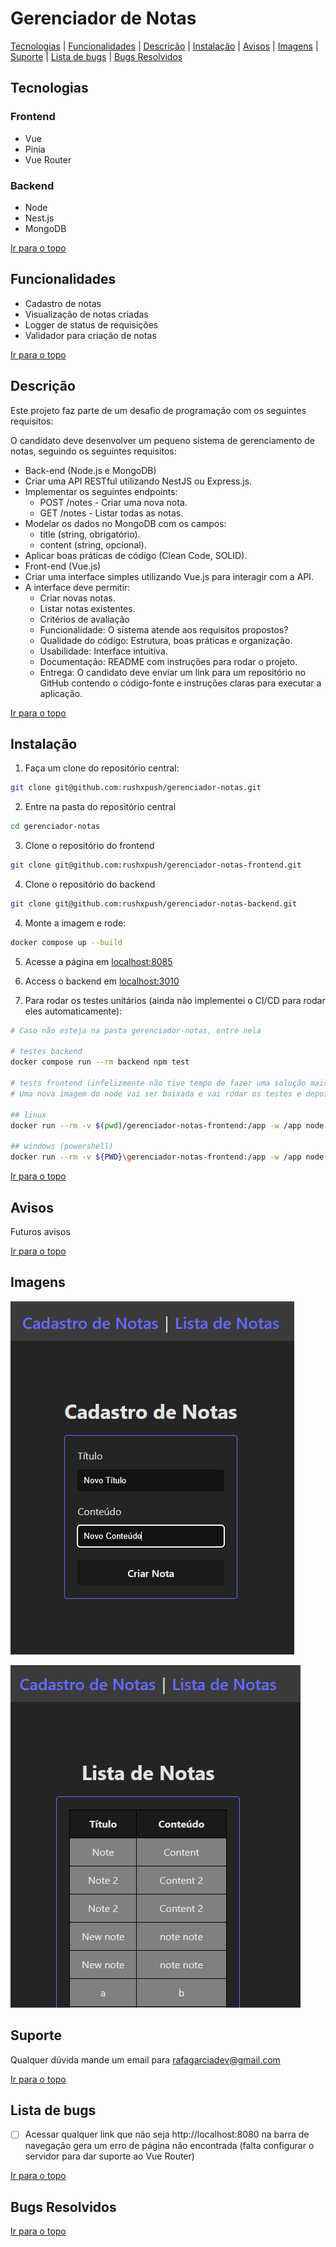 # Gerenciador de Notas 

[Tecnologias](#tecnologias) | [Funcionalidades](#funcionalidades) | [Descrição](#descrição) | [Instalação](#instalação) | [Avisos](#avisos) | [Imagens](#imagens) | [Suporte](#suporte) | [Lista de bugs](#lista-de-bugs) | [Bugs Resolvidos](#bugs-resolvidos)

## Tecnologias

### Frontend
<ul>
  <li>Vue</li>
  <li>Pinia</li>
  <li>Vue Router</li>
</ul>

### Backend
<ul>
  <li>Node</li>
  <li>Nest.js</li>
  <li>MongoDB</li>
</ul>

[Ir para o topo](#gerenciador-de-notas)

## Funcionalidades

<ul>
  <li>Cadastro de notas</li>
  <li>Visualização de notas criadas</li>
  <li>Logger de status de requisições</li>
  <li>Validador para criação de notas</li>
</ul>

[Ir para o topo](#gerenciador-de-notas)

## Descrição

Este projeto faz parte de um desafio de programação com os seguintes requisitos: 

O candidato deve desenvolver um pequeno sistema de gerenciamento de notas, seguindo os seguintes requisitos:

- Back-end (Node.js e MongoDB)
- Criar uma API RESTful utilizando NestJS ou Express.js.
- Implementar os seguintes endpoints:
  - POST /notes - Criar uma nova nota.
  - GET /notes - Listar todas as notas.
- Modelar os dados no MongoDB com os campos:
  - title (string, obrigatório).
  - content (string, opcional).
- Aplicar boas práticas de código (Clean Code, SOLID).
- Front-end (Vue.js)
- Criar uma interface simples utilizando Vue.js para interagir com a API.
- A interface deve permitir:
  - Criar novas notas.
  - Listar notas existentes.
  - Critérios de avaliação
  - Funcionalidade: O sistema atende aos requisitos propostos?
  - Qualidade do código: Estrutura, boas práticas e organização.
  - Usabilidade: Interface intuitiva.
  - Documentação: README com instruções para rodar o projeto.
  - Entrega: O candidato deve enviar um link para um repositório no GitHub contendo o código-fonte e instruções claras para executar a aplicação.


[Ir para o topo](#gerenciador-de-notas)

## Instalação

1. Faça um clone do repositório central:

```bash
git clone git@github.com:rushxpush/gerenciador-notas.git
```

2. Entre na pasta do repositório central
```bash
cd gerenciador-notas
```

3. Clone o repositório do frontend
```bash
git clone git@github.com:rushxpush/gerenciador-notas-frontend.git
```

4. Clone o repositório do backend
```bash
git clone git@github.com:rushxpush/gerenciador-notas-backend.git
```

4. Monte a imagem e rode:
```bash
docker compose up --build
```

5. Acesse a página em [localhost:8085](http://localhost:8085)

6. Access o backend em [localhost:3010](http://localhost:3010)

7. Para rodar os testes unitários (ainda não implementei o CI/CD para rodar eles automaticamente):
```bash
# Caso não esteja na pasta gerenciador-notas, entre nela

# testes backend
docker compose run --rm backend npm test

# tests frontend (infelizmente não tive tempo de fazer uma solução mais elegante)
# Uma nova imagem do node vai ser baixada e vai rodar os testes e depois será deletada. Demora um pouco para rodar

## linux
docker run --rm -v $(pwd)/gerenciador-notas-frontend:/app -w /app node:18-alpine sh -c "npm install && npm test"

## windows (powershell)
docker run --rm -v ${PWD}\gerenciador-notas-frontend:/app -w /app node:18-alpine sh -c "npm install && npm test"
```

[Ir para o topo](#gerenciador-de-notas)

## Avisos

Futuros avisos

[Ir para o topo](#gerenciador-de-notas)

## Imagens

![Alt text](Screenshot_1.png)

![Alt text](Screenshot_2.png)

## Suporte

Qualquer dúvida mande um email para [rafagarciadev@gmail.com](mailto:rafagarciadev@gmail.com)

[Ir para o topo](#gerenciador-de-notas)

## Lista de bugs

- &#x2610; Acessar qualquer link que não seja http://localhost:8080 na barra de navegação gera um erro de página não encontrada (falta configurar o servidor para dar suporte ao Vue Router)

[Ir para o topo](#gerenciador-de-notas)

## Bugs Resolvidos

[Ir para o topo](#gerenciador-de-notas)